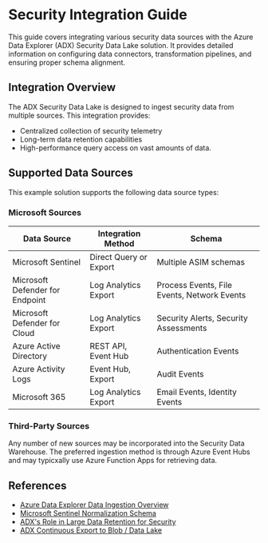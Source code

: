 # Security Integration Guide

This guide covers integrating various security data sources with the Azure Data Explorer (ADX) Security Data Lake solution. It provides detailed information on configuring data connectors, transformation pipelines, and ensuring proper schema alignment.

## Integration Overview

The ADX Security Data Lake is designed to ingest security data from multiple sources. This integration provides:

- Centralized collection of security telemetry
- Long-term data retention capabilities
- High-performance query access on vast amounts of data.

## Supported Data Sources

This example solution supports the following data source types:

### Microsoft Sources

| Data Source                     | Integration Method     | Schema                                      |
| ------------------------------- | ---------------------- | ------------------------------------------- |
| Microsoft Sentinel              | Direct Query or Export | Multiple ASIM schemas                       |
| Microsoft Defender for Endpoint | Log Analytics Export   | Process Events, File Events, Network Events |
| Microsoft Defender for Cloud    | Log Analytics Export   | Security Alerts, Security Assessments       |
| Azure Active Directory          | REST API, Event Hub    | Authentication Events                       |
| Azure Activity Logs             | Event Hub, Export      | Audit Events                                |
| Microsoft 365                   | Log Analytics Export   | Email Events, Identity Events               |

### Third-Party Sources

Any number of new sources may be incorporated into the Security Data Warehouse.  The preferred ingestion method is through Azure Event Hubs and may typicxally use Azure Function Apps for retrieving data.





## References

- [Azure Data Explorer Data Ingestion Overview](https://docs.microsoft.com/en-us/azure/data-explorer/ingest-data-overview)
- [Microsoft Sentinel Normalization Schema](https://docs.microsoft.com/en-us/azure/sentinel/normalization-schema)
- [ADX's Role in Large Data Retention for Security](https://www.laurierhodes.info/node/166)
- [ADX Continuous Export to Blob / Data Lake](https://www.laurierhodes.info/node/158)
